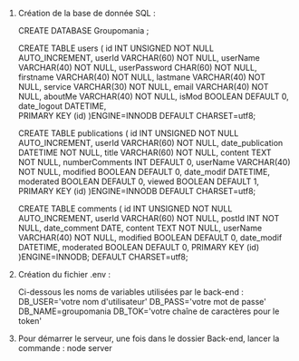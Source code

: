 1. Création de la base de donnée SQL :

	CREATE DATABASE Groupomania ;

	CREATE TABLE users (
		id INT UNSIGNED NOT NULL AUTO_INCREMENT,
		userId VARCHAR(60) NOT NULL,
		userName VARCHAR(40) NOT NULL,
		userPassword CHAR(60) NOT NULL,
		firstname VARCHAR(40) NOT NULL,
		lastmane VARCHAR(40) NOT NULL,
		service VARCHAR(30) NOT NULL,
		email VARCHAR(40) NOT NULL,
		aboutMe VARCHAR(40) NOT NULL,
		isMod BOOLEAN DEFAULT 0,
		date_logout DATETIME,	
		PRIMARY KEY (id)
	)ENGINE=INNODB DEFAULT CHARSET=utf8;

	CREATE TABLE publications (
		id INT UNSIGNED NOT NULL AUTO_INCREMENT,
		userId VARCHAR(60) NOT NULL,
		date_publication DATETIME NOT NULL,
		title VARCHAR(60) NOT NULL,
		content TEXT NOT NULL,
		numberComments INT DEFAULT 0,
		userName VARCHAR(40) NOT NULL,
		modified BOOLEAN DEFAULT 0,
		date_modif DATETIME,
		moderated BOOLEAN DEFAULT 0,
		viewed BOOLEAN DEFAULT 1,
		PRIMARY KEY (id)
	)ENGINE=INNODB DEFAULT CHARSET=utf8;

	CREATE TABLE comments (
		id INT UNSIGNED NOT NULL AUTO_INCREMENT,
		userId VARCHAR(60) NOT NULL,
		postId INT NOT NULL,
		date_comment DATE,
		content TEXT NOT NULL,
		userName VARCHAR(40) NOT NULL,
		modified BOOLEAN DEFAULT 0,
		date_modif DATETIME,
		moderated BOOLEAN DEFAULT 0,
		PRIMARY KEY (id)
	)ENGINE=INNODB; DEFAULT CHARSET=utf8;


2. Création du fichier .env :

	Ci-dessous les noms de variables utilisées par le back-end :
	DB_USER='votre nom d'utilisateur'
	DB_PASS='votre mot de passe'
	DB_NAME=groupomania
	DB_TOK='votre chaîne de caractères pour le token'

3. Pour démarrer le serveur, une fois dans le dossier Back-end, lancer la commande : node server
